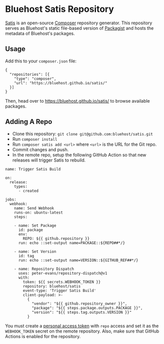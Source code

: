 # Bluehost Satis Repository

[Satis](https://composer.github.io/satis/) is an open-source [Composer](https://getcomposer.org/) repository generator. This repository serves as Bluehost's static file-based version of [Packagist](https://packagist.org/) and hosts the metadata of Bluehost's packages.

## Usage

Add this to your `composer.json` file:

```
{
  "repositories": [{
    "type": "composer",
    "url": "https://bluehost.github.io/satis/"
  }]
}
```

Then, head over to https://bluehost.github.io/satis/ to browse available packages.

## Adding A Repo

- Clone this repository: `git clone git@github.com:bluehost/satis.git`
- Run `composer install`
- Run `composer satis add <url>` where `<url>` is the URL for the Git repo.
- Commit changes and push.
- In the remote repo, setup the following GitHub Action so that new releases will trigger Satis to rebuild.

```
name: Trigger Satis Build

on:
  release:
    types:
      - created

jobs:
  webhook:
    name: Send Webhook
    runs-on: ubuntu-latest
    steps:

    - name: Set Package
      id: package
      env:
        REPO: ${{ github.repository }}
      run: echo ::set-output name=PACKAGE::${REPO##*/}

    - name: Set Version
      id: tag
      run: echo ::set-output name=VERSION::${GITHUB_REF##*/}

    - name: Repository Dispatch
      uses: peter-evans/repository-dispatch@v1
      with:
        token: ${{ secrets.WEBHOOK_TOKEN }}
        repository: bluehost/satis
        event-type: 'Trigger Satis Build'
        client-payload: >-
          {
            "vendor": "${{ github.repository_owner }}",
            "package": "${{ steps.package.outputs.PACKAGE }}",
            "version": "${{ steps.tag.outputs.VERSION }}"
          }

```

You must create a [personal access token](https://github.com/settings/tokens) with `repo` access and set it as the `WEBHOOK_TOKEN` secret on the remote repository. Also, make sure that GitHub Actions is enabled for the repository.
